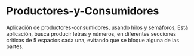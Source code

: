 # Productores-y-Consumidores

Aplicación de productores-consumidores, usando hilos y semáforos, 
Está aplicación, busca producir letras y números, en diferentes secciones criticas de 5 espacios cada una, evitando que se bloque alguna de las partes.

